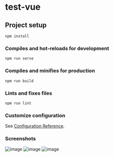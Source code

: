 # test-vue

## Project setup
```
npm install
```

### Compiles and hot-reloads for development
```
npm run serve
```

### Compiles and minifies for production
```
npm run build
```

### Lints and fixes files
```
npm run lint
```

### Customize configuration
See [Configuration Reference](https://cli.vuejs.org/config/).

### Screenshots
![image](https://github.com/Yakberry/accordion/assets/87520474/88e73821-be3b-47ab-be8c-e1f162ea2da7)
![image](https://github.com/Yakberry/accordion/assets/87520474/57116d49-acbd-4b4b-900f-9ad115a5874c)
![image](https://github.com/Yakberry/accordion/assets/87520474/59e8968e-743b-492b-af4a-fe6eb3a09c15)

